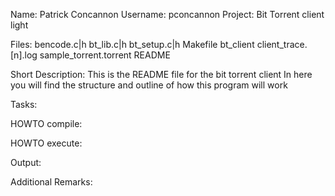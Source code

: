 Name: Patrick Concannon
Username: pconcannon
Project: Bit Torrent client light

Files:
bencode.c|h
bt_lib.c|h
bt_setup.c|h
Makefile
bt_client
client_trace.[n].log
sample_torrent.torrent
README


Short Description:
This is the README file for the bit torrent client
In here you will find the structure and outline of how this program will work

Tasks:

HOWTO compile:

HOWTO execute:

Output: 

Additional Remarks: